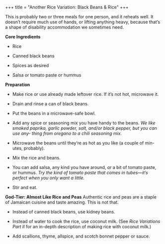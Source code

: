 +++
title = "Another Rice Variation: Black Beans & Rice"
+++

This is probably two or three meals for one person, and it reheats well. It
doesn’t require much use of hands, or lifting anything heavy, because that’s
a shape of disability accommodation we sometimes need.

**Core Ingredients**
- Rice

- Canned black beans

- Spices as desired

- Salsa or tomato paste or hummus

**Preparation**
- Make rice or use already made leftover rice. If it’s not hot, microwave it.

- Drain and rinse a can of black beans.

- Put the beans in a microwave-safe bowl.

- Add any spice or seasoning mix you have handy to the beans. _We like
smoked paprika, garlic powder, salt, and/or black pepper, but you can use any-
thing from oregano to a chili seasoning mix._

- Microwave the beans until they’re as hot as you like (a couple of min-
utes, probably).

- Mix the rice and beans.

- You can add salsa, any kind you have around, or a bit of tomato paste, or
hummus. _Try the kind of tomato paste that comes in tubes—it’s perfect when
you only want a little._

- Stir and eat.



**God-Tier: Almost Like Rice and Peas**
Authentic rice and peas are a staple of Jamaican cuisine and taste amazing.
This is not that.

- Instead of canned black beans, use kidney beans.

- Instead of water to cook the rice, use coconut milk. (See _Rice Variations
Part II_ for an in-depth description of making rice with coconut milk.)

- Add scallions, thyme, allspice, and scotch bonnet pepper or sauce.